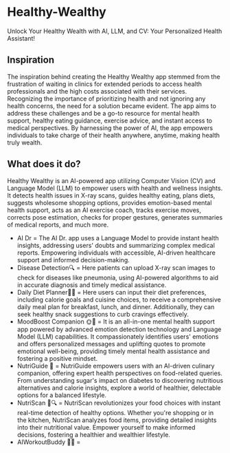 # Healthy-Wealthy
Unlock Your Healthy Wealth with AI, LLM, and CV: Your Personalized Health Assistant!

## Inspiration
The inspiration behind creating the Healthy Wealthy app stemmed from the frustration of waiting in clinics for extended periods to access health professionals and the high costs associated with their services. Recognizing the importance of prioritizing health and not ignoring any health concerns, the need for a solution became evident. The app aims to address these challenges and be a go-to resource for mental health support, healthy eating guidance, exercise advice, and instant access to medical perspectives. By harnessing the power of AI, the app empowers individuals to take charge of their health anywhere, anytime, making health truly wealth.

## What does it do?
Healthy Wealthy is an AI-powered app utilizing Computer Vision (CV) and Language Model (LLM) to empower users with health and wellness insights. It detects health issues in X-ray scans, guides healthy eating, plans diets, suggests wholesome shopping options, provides emotion-based mental health support, acts as an AI exercise coach, tracks exercise moves, corrects pose estimation, checks for proper gestures, generates summaries of medical reports, and much more.

- AI Dr = The AI Dr. app uses a Language Model to provide instant health insights, addressing users' doubts and summarizing complex medical reports. Empowering individuals with accessible, AI-driven 
healthcare support and informed decision-making.
- Disease Detection🔍 = Here patients can upload X-ray scan images to check for diseases like pneumonia, using AI-powered algorithms to aid in accurate diagnosis and timely medical assistance.
- Daily Diet Planner🥗📅 = Here users can input their diet preferences, including calorie goals and cuisine choices, to receive a comprehensive daily meal plan for breakfast, lunch, and dinner. Additionally, they can seek healthy snack suggestions to curb cravings effectively.
- MoodBoost Companion 🌞🌈 = It is an all-in-one mental health support app powered by advanced emotion detection technology and Language Model (LLM) capabilities. It compassionately identifies users' emotions and offers personalized messages and uplifting quotes to promote emotional well-being, providing timely mental health assistance and fostering a positive mindset.
- NutriGuide 🥦 = NutriGuide empowers users with an AI-driven culinary companion, offering expert health perspectives on food-related queries. From understanding sugar's impact on diabetes to discovering nutritious alternatives and calorie insights, explore a world of healthier, delectable options for a balanced lifestyle.
- NutriScan 🍎🔍 = NutriScan revolutionizes your food choices with instant real-time detection of healthy options. Whether you're shopping or in the kitchen, NutriScan analyzes food items, providing detailed insights into their nutritional value. Empower yourself to make informed decisions, fostering a healthier and wealthier lifestyle.
- AIWorkoutBuddy 🤖💪 = 
  
